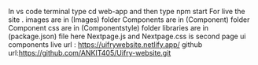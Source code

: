 In vs code terminal type cd web-app and then type npm start For live the site .
images are in (Images) folder
Components are in (Component) folder 
Component css are in (Componentstyle) folder
libraries are in (package.json) file
here Nextpage.js and Nextpage.css is second page ui components
live url : https://uifrywebsite.netlify.app/
github url:https://github.com/ANKIT405/Uifry-website.git

 
